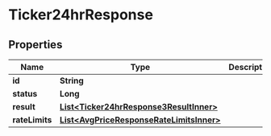 

# Ticker24hrResponse


## Properties

| Name | Type | Description | Notes |
|------------ | ------------- | ------------- | -------------|
|**id** | **String** |  |  [optional] |
|**status** | **Long** |  |  [optional] |
|**result** | [**List&lt;Ticker24hrResponse3ResultInner&gt;**](Ticker24hrResponse3ResultInner.md) |  |  [optional] |
|**rateLimits** | [**List&lt;AvgPriceResponseRateLimitsInner&gt;**](AvgPriceResponseRateLimitsInner.md) |  |  [optional] |



